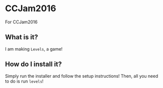 # CCJam2016
For CCJam2016

## What is it?
I am making `Levels`, a game!

## How do I install it?
Simply run the installer and follow the setup instructions!
Then, all you need to do is run `levels`!
